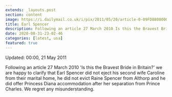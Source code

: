 ```yaml
---
extends: _layouts.post
section: content
image: https://i.dailymail.co.uk/i/pix/2011/05/20/article-0-09FD8808000005DC-364_1024x615_large.jpg 
title: Earl Spencer 
description: Following an article 27 March 2010 Is this the Bravest Bride in Britain? we are happy to clarify that Earl Spencer did not eject his second wife Caroline from their marital home, he did not evict Raine Spencer from Althorp and he did offer Princess Diana accommodation after her separation from Prince Charles. We regret any misunderstanding. 
date: 2020-08-31-23-02-46 
categories: [latest, usa] 
featured: true 
--- 
```

  Updated:  00:00, 21 May 2011   

Following an article 27 March 2010 'Is this the Bravest Bride in Britain?' we are happy to clarify that Earl Spencer did not eject his second wife Caroline from their marital home, he did not evict Raine Spencer from Althorp and he did offer Princess Diana accommodation after her separation from Prince Charles. We regret any misunderstanding.  

